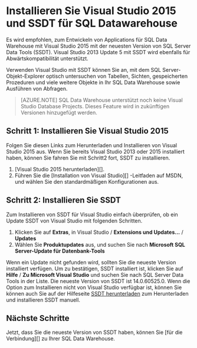 <properties
   pageTitle="Installieren Sie Visual Studio und SSDT für SQL Datawarehouse | Microsoft Azure"
   description="Installieren Sie Visual Studio und SQL Server-Entwicklung-Tools (SSDT) für SQL Azure Datawarehouse"
   services="sql-data-warehouse"
   documentationCenter="NA"
   authors="sonyam"
   manager="barbkess"
   editor=""/>

<tags
   ms.service="sql-data-warehouse"
   ms.devlang="NA"
   ms.topic="article"
   ms.tgt_pltfrm="NA"
   ms.workload="data-services"
   ms.date="08/16/2016"
   ms.author="sonyama;barbkess"/>

# <a name="install-visual-studio-2015-and-ssdt-for-sql-data-warehouse"></a>Installieren Sie Visual Studio 2015 und SSDT für SQL Datawarehouse

Es wird empfohlen, zum Entwickeln von Applications für SQL Data Warehouse mit Visual Studio 2015 mit der neuesten Version von SQL Server Data Tools (SSDT).  Visual Studio 2013 Update 5 mit SSDT wird ebenfalls für Abwärtskompatibilität unterstützt.  

Verwenden Visual Studio mit SSDT können Sie an, mit dem SQL Server-Objekt-Explorer optisch untersuchen von Tabellen, Sichten, gespeicherten Prozeduren und viele weitere Objekte in Ihr SQL Data Warehouse sowie Ausführen von Abfragen.

> [AZURE.NOTE] SQL Data Warehouse unterstützt noch keine Visual Studio Database Projects.  Dieses Feature wird in zukünftigen Versionen hinzugefügt werden.

## <a name="step-1-install-visual-studio-2015"></a>Schritt 1: Installieren Sie Visual Studio 2015

Folgen Sie diesen Links zum Herunterladen und Installieren von Visual Studio 2015 aus. Wenn Sie bereits Visual Studio 2013 oder 2015 installiert haben, können Sie fahren Sie mit Schritt2 fort, SSDT zu installieren.

1. [Visual Studio 2015 herunterladen][].
2. Führen Sie die [Installation von Visual Studio][] -Leitfaden auf MSDN, und wählen Sie den standardmäßigen Konfigurationen aus.

## <a name="step-2-install-ssdt"></a>Schritt 2: Installieren Sie SSDT

Zum Installieren von SSDT für Visual Studio einfach überprüfen, ob ein Update SSDT von Visual Studio mit folgenden Schritten.

1. Klicken Sie auf **Extras**, in Visual Studio / **Extensions und Updates...**  /  **Updates**
2. Wählen Sie **Produktupdates** aus, und suchen Sie nach **Microsoft SQL Server-Update für Datenbank-Tools**

Wenn ein Update nicht gefunden wird, sollten Sie die neueste Version installiert verfügen.  Um zu bestätigen, SSDT installiert ist, klicken Sie auf **Hilfe** / **Zu Microsoft Visual Studio** und suchen Sie nach SQL Server Data Tools in der Liste.  Die neueste Version von SSDT ist 14.0.60525.0.  Wenn die Option zum Installieren nicht von Visual Studio verfügbar ist, können Sie können auch Sie auf der Hilfeseite [SSDT herunterladen][] zum Herunterladen und installieren SSDT manuell.

## <a name="next-steps"></a>Nächste Schritte

Jetzt, dass Sie die neueste Version von SSDT haben, können Sie [für die Verbindung][] zu Ihrer SQL Data Warehouse.

<!--Anchors-->

<!--Image references-->

<!--Articles-->
[Verbinden]: ./sql-data-warehouse-query-visual-studio.md

<!--Other-->
[Herunterladen von Visual Studio 2015]: https://www.visualstudio.com/downloads/
[Installieren von Visual Studio]: https://msdn.microsoft.com/library/e2h7fzkw.aspx
[SSDT herunterladen]: https://msdn.microsoft.com/library/mt204009.aspx
